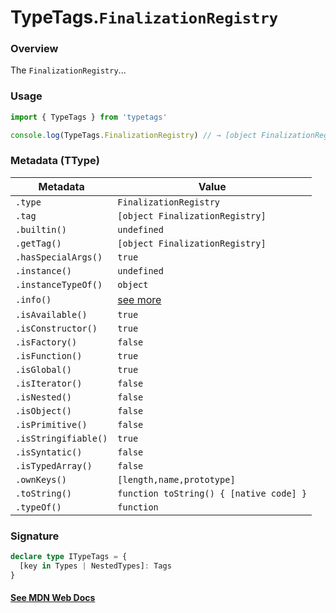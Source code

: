 # TypeTags.`FinalizationRegistry`

### Overview

The `FinalizationRegistry`...

### Usage

```js
import { TypeTags } from 'typetags'

console.log(TypeTags.FinalizationRegistry) // → [object FinalizationRegistry]
```

### Metadata (TType)

| Metadata             | Value                                   |
| -------------------- | --------------------------------------- |
| `.type`              | `FinalizationRegistry`                  |
| `.tag`               | `[object FinalizationRegistry]`         |
| `.builtin()`         | `undefined`                             |
| `.getTag()`          | `[object FinalizationRegistry]`         |
| `.hasSpecialArgs()`  | `true`                                  |
| `.instance()`        | `undefined`                             |
| `.instanceTypeOf()`  | `object`                                |
| `.info()`            | [see more]()                            |
| `.isAvailable()`     | `true`                                  |
| `.isConstructor()`   | `true`                                  |
| `.isFactory()`       | `false`                                 |
| `.isFunction()`      | `true`                                  |
| `.isGlobal()`        | `true`                                  |
| `.isIterator()`      | `false`                                 |
| `.isNested()`        | `false`                                 |
| `.isObject()`        | `false`                                 |
| `.isPrimitive()`     | `false`                                 |
| `.isStringifiable()` | `true`                                  |
| `.isSyntatic()`      | `false`                                 |
| `.isTypedArray()`    | `false`                                 |
| `.ownKeys()`         | `[length,name,prototype]`               |
| `.toString()`        | `function toString() { [native code] }` |
| `.typeOf()`          | `function`                              |

### Signature

```ts
declare type ITypeTags = {
  [key in Types | NestedTypes]: Tags
}
```

#### [See MDN Web Docs](https://developer.mozilla.org/en-US/docs/Web/API/AbortController)
